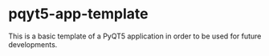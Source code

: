 # pqyt5-app-template
This is a basic template of a PyQT5 application in order to be used for future developments.
